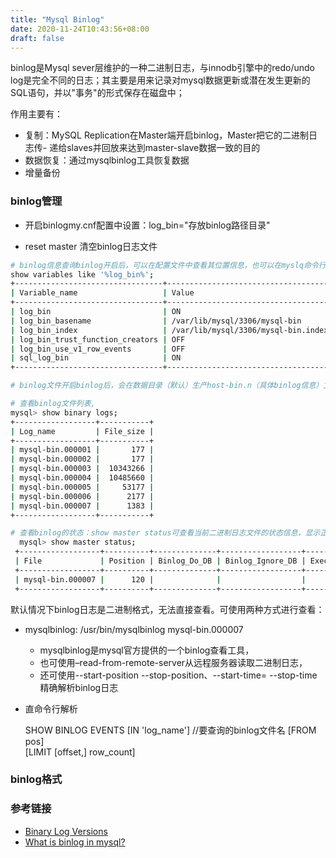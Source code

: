 ```yaml
---
title: "Mysql Binlog"
date: 2020-11-24T10:43:56+08:00
draft: false
---
```


binlog是Mysql sever层维护的一种二进制日志，与innodb引擎中的redo/undo log是完全不同的日志；其主要是用来记录对mysql数据更新或潜在发生更新的SQL语句，并以"事务"的形式保存在磁盘中；

作用主要有：

- 复制：MySQL Replication在Master端开启binlog，Master把它的二进制日志传- 递给slaves并回放来达到master-slave数据一致的目的
- 数据恢复：通过mysqlbinlog工具恢复数据
- 增量备份

### binlog管理

- 开启binlogmy.cnf配置中设置：log_bin="存放binlog路径目录"

- reset master 清空binlog日志文件


```bash
# binlog信息查询binlog开启后，可以在配置文件中查看其位置信息，也可以在myslq命令行中查看：
show variables like '%log_bin%';
+---------------------------------+-------------------------------------+
| Variable_name                   | Value                               |
+---------------------------------+-------------------------------------+
| log_bin                         | ON                                  |
| log_bin_basename                | /var/lib/mysql/3306/mysql-bin       |
| log_bin_index                   | /var/lib/mysql/3306/mysql-bin.index |
| log_bin_trust_function_creators | OFF                                 |
| log_bin_use_v1_row_events       | OFF                                 |
| sql_log_bin                     | ON                                  |
+---------------------------------+-------------------------------------+

# binlog文件开启binlog后，会在数据目录（默认）生产host-bin.n（具体binlog信息）文件及host-bin.index索引文件（记录binlog文件列表）。当binlog日志写满(binlog大小max_binlog_size，默认1G),或者数据库重启才会生产新文件，但是也可通过手工进行切换让其重新生成新的文件（flush logs）；另外，如果正使用大的事务，由于一个事务不能横跨两个文件，因此也可能在binlog文件未满的情况下刷新文件

# 查看binlog文件列表,
mysql> show binary logs; 
+------------------+-----------+
| Log_name         | File_size |
+------------------+-----------+
| mysql-bin.000001 |       177 |
| mysql-bin.000002 |       177 |
| mysql-bin.000003 |  10343266 |
| mysql-bin.000004 |  10485660 |
| mysql-bin.000005 |     53177 |
| mysql-bin.000006 |      2177 |
| mysql-bin.000007 |      1383 |
+------------------+-----------+

# 查看binlog的状态：show master status可查看当前二进制日志文件的状态信息，显示正在写入的二进制文件，及当前position
  mysql> show master status;
 +------------------+----------+--------------+------------------+-------------------+
 | File             | Position | Binlog_Do_DB | Binlog_Ignore_DB | Executed_Gtid_Set |
 +------------------+----------+--------------+------------------+-------------------+
 | mysql-bin.000007 |      120 |              |                  |                   |
 +------------------+----------+--------------+------------------+-------------------+
```


默认情况下binlog日志是二进制格式，无法直接查看。可使用两种方式进行查看：

- mysqlbinlog: /usr/bin/mysqlbinlog  mysql-bin.000007

    - mysqlbinlog是mysql官方提供的一个binlog查看工具，
    - 也可使用–read-from-remote-server从远程服务器读取二进制日志，
    - 还可使用--start-position --stop-position、--start-time= --stop-time精确解析binlog日志

- 直命令行解析

    SHOW BINLOG EVENTS
        [IN 'log_name'] //要查询的binlog文件名
        [FROM pos]  
        [LIMIT [offset,] row_count]  


### binlog格式


### 参考链接 
- [Binary Log Versions](https://dev.mysql.com/doc/internals/en/binary-log-versions.html)
- [What is binlog in mysql?](https://stackoverflow.com/questions/1366184/what-is-binlog-in-mysql)